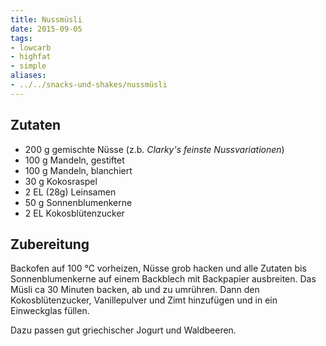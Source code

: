 ```yaml
---
title: Nussmüsli
date: 2015-09-05
tags:
- lowcarb
- highfat
- simple
aliases:
- ../../snacks-und-shakes/nussmüsli
---
```


## Zutaten
- 200 g         gemischte Nüsse (z.b. *Clarky's feinste Nussvariationen*)
- 100 g         Mandeln, gestiftet
- 100 g         Mandeln, blanchiert
- 30 g          Kokosraspel
- 2 EL (28g)    Leinsamen
- 50 g          Sonnenblumenkerne
- 2 EL          Kokosblütenzucker

## Zubereitung
Backofen auf 100 ℃ vorheizen, Nüsse grob hacken und alle Zutaten bis Sonnenblumenkerne auf einem Backblech mit Backpapier ausbreiten. Das Müsli ca 30 Minuten backen, ab und zu umrühren. Dann den Kokosblütenzucker, Vanillepulver und Zimt hinzufügen und in ein Einweckglas füllen.

Dazu passen gut griechischer Jogurt und Waldbeeren.
